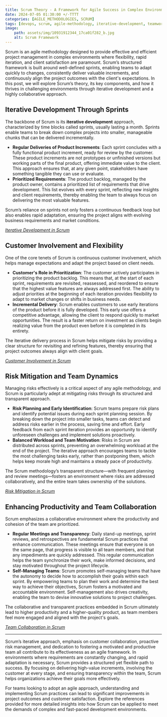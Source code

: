 ```yaml
---
title: Scrum Theory - A Framework for Agile Success in Complex Environments 
date: 2024-07-05 01:30:00 +/-TTTT
categories: [AGILE_METHODOLOGIES, SCRUM]
tags: [devops, scrum, agile-methodology, iterative-development, teamwork, risk-mitigation]
image:
    path: assets/img/10931912344_17ca01f282_b.jpg 
    alt: Scrum Framework
---
```


Scrum is an agile methodology designed to provide effective and efficient project management in complex environments where flexibility, rapid iteration, and client satisfaction are paramount. Scrum’s structured framework is built around well-defined sprints, enabling teams to adapt quickly to changes, consistently deliver valuable increments, and continuously align the project outcomes with the client's expectations. In this post, we will explore Scrum’s theory, its key components, and how it thrives in challenging environments through iterative development and a highly collaborative approach.

## Iterative Development Through Sprints

The backbone of Scrum is its **iterative development** approach, characterized by time blocks called sprints, usually lasting a month. Sprints enable teams to break down complex projects into smaller, manageable chunks that can be delivered incrementally.

- **Regular Deliveries of Product Increments**: Each sprint concludes with a fully functional product increment, ready for review by the customer. These product increments are not prototypes or unfinished versions but working parts of the final product, offering immediate value to the client. This approach ensures that, at any given point, stakeholders have something tangible they can use or evaluate.
- **Prioritized Requirements**: The product backlog, managed by the product owner, contains a prioritized list of requirements that drive development. This list evolves with every sprint, reflecting new insights and client requirements, thereby enabling the team to always focus on delivering the most valuable features.

Scrum’s reliance on sprints not only fosters a continuous feedback loop but also enables rapid adaptation, ensuring the project aligns with evolving business requirements and market conditions.

*[Iterative Development in Scrum](https://www.scrumstudy.com/whyscrum/scrum-iterative-development)*

## Customer Involvement and Flexibility

One of the core tenets of Scrum is continuous customer involvement, which helps manage expectations and adapt the project based on client needs.

- **Customer's Role in Prioritization**: The customer actively participates in prioritizing the product backlog. This means that, at the start of each sprint, requirements are revisited, reassessed, and reordered to ensure that the highest value features are always addressed first. The ability to adjust priorities at the beginning of each iteration provides flexibility to adapt to market changes or shifts in business needs.
- **Incremental Delivery**: Scrum enables customers to use early iterations of the product before it is fully developed. This early use offers a competitive advantage, allowing the client to respond quickly to market opportunities. The result is a faster return on investment as clients begin realizing value from the product even before it is completed in its entirety.

The iterative delivery process in Scrum helps mitigate risks by providing a clear structure for revisiting and refining features, thereby ensuring that project outcomes always align with client goals.

*[Customer Involvement in Scrum](https://www.scrum.org/forum/scrum-forum/5402/role-customer)*

## Risk Mitigation and Team Dynamics

Managing risks effectively is a critical aspect of any agile methodology, and Scrum is particularly adept at mitigating risks through its structured and transparent approach.

- **Risk Planning and Early Identification**: Scrum teams prepare risk plans and identify potential issues during each sprint planning session. By breaking down the project into smaller tasks, teams can detect and address risks earlier in the process, saving time and effort. Early feedback from each sprint iteration provides an opportunity to identify unforeseen challenges and implement solutions proactively.
- **Balanced Workload and Team Motivation**: Risks in Scrum are distributed across sprints, preventing an overwhelming workload at the end of the project. The iterative approach encourages teams to tackle the most challenging tasks early, rather than postponing them, which helps keep morale high and maintains a steady pace of productivity.

The Scrum methodology’s transparent structure—with frequent planning and review meetings—fosters an environment where risks are addressed collaboratively, and the entire team takes ownership of the solutions.

*[Risk Mitigation in Scrum](https://www.scrum.org/resources/blog/managing-risk-scrum)*

## Enhancing Productivity and Team Collaboration

Scrum emphasizes a collaborative environment where the productivity and cohesion of the team are prioritized.

- **Regular Meetings and Transparency**: Daily stand-up meetings, sprint reviews, and retrospectives are fundamental Scrum practices that enhance communication. These meetings ensure that everyone is on the same page, that progress is visible to all team members, and that any impediments are quickly addressed. This regular communication helps the team synchronize their work, make informed decisions, and stay motivated throughout the project lifecycle.
- **Self-Managing Teams**: Scrum promotes self-managing teams that have the autonomy to decide how to accomplish their goals within each sprint. By empowering teams to plan their work and determine the best way to achieve their objectives, Scrum fosters a motivated and accountable environment. Self-management also drives creativity, enabling the team to devise innovative solutions to project challenges.

The collaborative and transparent practices embedded in Scrum ultimately lead to higher productivity and a higher-quality product, as team members feel more engaged and aligned with the project's goals.

*[Team Collaboration in Scrum](https://www.scrum.org/resources/blog/getting-done-improving-team-collaboration)*

---
Scrum’s iterative approach, emphasis on customer collaboration, proactive risk management, and dedication to fostering a motivated and productive team all contribute to its effectiveness as an agile framework. In environments where requirements are constantly changing, and rapid adaptation is necessary, Scrum provides a structured yet flexible path to success. By focusing on delivering high-value increments, involving the customer at every stage, and ensuring transparency within the team, Scrum helps organizations achieve their goals more effectively.

For teams looking to adopt an agile approach, understanding and implementing Scrum practices can lead to significant improvements in project outcomes and customer satisfaction. Explore the references provided for more detailed insights into how Scrum can be applied to meet the demands of complex and fast-paced development environments.
